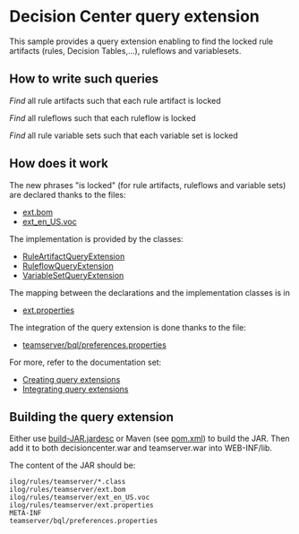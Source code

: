 # Decision Center query extension
 
This sample provides a query extension enabling to find the locked rule artifacts (rules, Decision Tables,...), ruleflows and variablesets.

## How to write such queries

*Find* all rule artifacts
    such that each rule artifact is locked

*Find* all ruleflows
    such that each ruleflow is locked

*Find* all rule variable sets
    such that each variable set is locked

## How does it work

The new phrases "is locked" (for rule artifacts, ruleflows and variable sets) are declared thanks to the files:
- [ext.bom](find-locked-ruleartifacts-query-extension/ilog/rules/teamserver/ext.bom) 
- [ext_en_US.voc](find-locked-ruleartifacts-query-extension/ilog/rules/teamserver/ext_en_US.voc) 

The implementation is provided by the classes:
- [RuleArtifactQueryExtension](find-locked-ruleartifacts-query-extension/src/ilog/rules/teamserver/RuleArtifactQueryExtension.java) 
- [RuleflowQueryExtension](find-locked-ruleartifacts-query-extension/src/ilog/rules/teamserver/RuleflowQueryExtension.java) 
- [VariableSetQueryExtension](find-locked-ruleartifacts-query-extension/src/ilog/rules/teamserver/VariableSetQueryExtension.java) 

The mapping between the declarations and the implementation classes is in
- [ext.properties](find-locked-ruleartifacts-query-extension/ilog/rules/teamserver/ext.properties) 

The integration of the query extension is done thanks to the file:
- [teamserver/bql/preferences.properties](find-locked-ruleartifacts-query-extension/teamserver/bql/preferences.properties) 


For more, refer to the documentation set: 
- [Creating query extensions](https://www.ibm.com/docs/en/odm/8.10?topic=queries-creating-query-extensions)
- [Integrating query extensions](https://www.ibm.com/docs/en/odm/8.10?topic=extensions-integrating-query)

## Building the query extension
Either use [build-JAR.jardesc](find-locked-ruleartifacts-query-extension/build-JAR.jardesc) or Maven (see [pom.xml](find-locked-ruleartifacts-query-extension/pom.xml)) to build the JAR.
Then add it to both decisioncenter.war and teamserver.war into WEB-INF/lib.

The content of the JAR should be:
```
ilog/rules/teamserver/*.class
ilog/rules/teamserver/ext.bom
ilog/rules/teamserver/ext_en_US.voc
ilog/rules/teamserver/ext.properties
META-INF
teamserver/bql/preferences.properties
```

